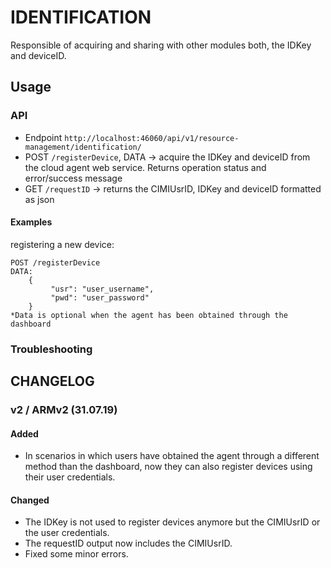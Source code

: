 # IDENTIFICATION

Responsible of acquiring and sharing with other modules both, the IDKey and deviceID.

## Usage

### API

- Endpoint `http://localhost:46060/api/v1/resource-management/identification/`
- POST `/registerDevice`, DATA -> acquire the IDKey and deviceID from the cloud agent web service. Returns operation status and error/success message
- GET `/requestID` -> returns the CIMIUsrID, IDKey and deviceID formatted as json

#### Examples

registering a new device:  
  
    POST /registerDevice  
    DATA:  
        {  
             "usr": "user_username",  
             "pwd": "user_password"  
        }  
    *Data is optional when the agent has been obtained through the dashboard  

### Troubleshooting

## CHANGELOG

### v2 / ARMv2 (31.07.19)

#### Added

 - In scenarios in which users have obtained the agent through a different method than the dashboard, now they can also register devices using their user credentials.  

#### Changed

 - The IDKey is not used to register devices anymore but the CIMIUsrID or the user credentials.
 - The requestID output now includes the CIMIUsrID.
 - Fixed some minor errors.




